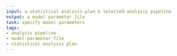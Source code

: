 ```yaml
---
input: a statistical analysis plan & selected analysis pipeline
output: a model parameter file
task: specify model parameters
tags:
- analysis pipeline
- model parameter file
- statistical analysis plan
---
```

